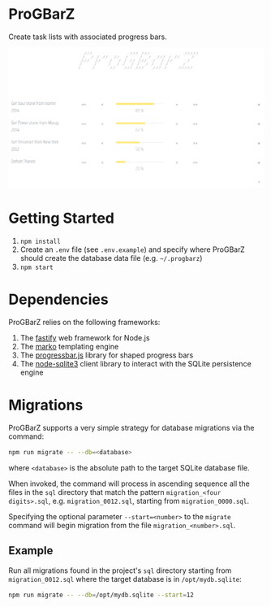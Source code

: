 # ProGBarZ
Create task lists with associated progress bars.

<div align="center">
<img src="https://github.com/cs0lar/ProGBarZ/raw/master/screenshot.png" />
</div>

# Getting Started
1. `npm install`
2. Create an `.env` file (see `.env.example`) and specify where ProGBarZ should create the database data file (e.g. `~/.progbarz`)
3. `npm start`

# Dependencies
ProGBarZ relies on the following frameworks:
1. The [fastify](https://www.fastify.io/) web framework for Node.js
2. The [marko](https://markojs.com/) templating engine
3. The [progressbar.js](https://kimmobrunfeldt.github.io/progressbar.js/) library for shaped progress bars
4. The [node-sqlite3](https://github.com/mapbox/node-sqlite3) client library to interact with the SQLite persistence engine

# Migrations
ProGBarZ supports a very simple strategy for database migrations via the command:

```sh
npm run migrate -- --db=<database>
```
where `<database>` is the absolute path to the target SQLite database file.

When invoked, the command will process in ascending sequence all the files in the `sql` directory that match the pattern `migration_<four digits>.sql`, e.g. `migration_0012.sql`, starting from `migration_0000.sql`.

Specifying the optional parameter `--start=<number>` to the `migrate` command will begin migration from the file `migration_<number>.sql`.
## Example
Run all migrations found in the project's `sql` directory starting from `migration_0012.sql` where the target database is in `/opt/mydb.sqlite`:

```sh
npm run migrate -- --db=/opt/mydb.sqlite --start=12
```
